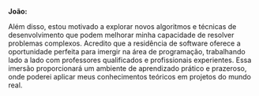 **João:** 

Além disso, estou motivado a explorar novos algoritmos e técnicas de desenvolvimento que podem melhorar minha capacidade de resolver problemas complexos. Acredito que a residência de software oferece a oportunidade perfeita para imergir na área de programação, trabalhando lado a lado com professores qualificados e profissionais experientes. Essa imersão proporcionará um ambiente de aprendizado prático e prazeroso, onde poderei aplicar meus conhecimentos teóricos em projetos do mundo real.